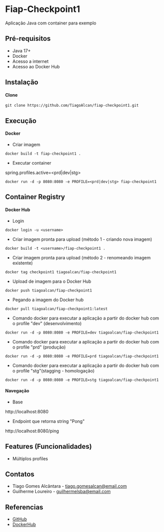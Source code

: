 # Fiap-Checkpoint1

Aplicação Java com container para exemplo

## Pré-requisitos

- Java 17+
- Docker 
- Acesso a internet
- Acesso ao Docker Hub

## Instalação

#### Clone

```
git clone https://github.com/TiagoAlcan/fiap-checkpoint1.git
```

## Execução


#### Docker

* Criar imagem

```
docker build -t fiap-checkpoint1 .
```

* Executar container

spring.profiles.active=<prd|dev|stg>

```
docker run -d -p 8080:8080 -e PROFILE=<prd|dev|stg> fiap-checkpoint1
```

## Container Registry


#### Docker Hub

* Login

```
docker login -u <username>
```

* Criar imagem pronta para upload (método 1 - criando nova imagem)


```
docker build -t <username>/fiap-checkpoint1 .
```


* Criar imagem pronta para upload (método 2 - renomeando imagem existente)


```
docker tag checkpoint1 tiagoalcan/fiap-checkpoint1
```


* Upload de imagem para o Docker Hub


```
docker push tiagoalcan/fiap-checkpoint1 
```

* Pegando a imagem do Docker hub

```
docker pull tiagoalcan/fiap-checkpoint1:latest
```

* Comando docker para executar a aplicação a partir do docker hub com o profile "dev" (desenvolvimento)

```
docker run -d -p 8080:8080 -e PROFILE=dev tiagoalcan/fiap-checkpoint1 
```

* Comando docker para executar a aplicação a partir do docker hub com o profile "prd" (produção)

```
docker run -d -p 8080:8080 -e PROFILE=prd tiagoalcan/fiap-checkpoint1 
```

* Comando docker para executar a aplicação a partir do docker hub com o profile "stg"(stagging - homologação)

```
docker run -d -p 8080:8080 -e PROFILE=stg tiagoalcan/fiap-checkpoint1  
```

#### Navegação

- Base

http://localhost:8080

- Endpoint que retorna string "Pong"

http://localhost:8080/ping 


## Features (Funcionalidades)

- Múltiplos profiles

## Contatos

- Tiago Gomes Alcântara - tiago.gomesalcan@email.com
- Guilherme Loureiro - guilhermelsba@email.com

## Referencias

 - [GitHub](https://github.com/TiagoAlcan)
 - [DockerHub](https://hub.docker.com/u/tiagoalcan)
